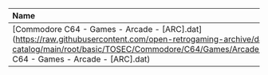 |Name|Size|
|:---|---:|
|[Commodore C64 - Games - Arcade - [ARC].dat](https://raw.githubusercontent.com/open-retrogaming-archive/dat-catalog/main/root/basic/TOSEC/Commodore/C64/Games/Arcade/[ARC]/Commodore C64 - Games - Arcade - [ARC].dat)|1298|

